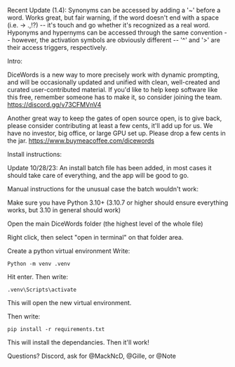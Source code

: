 Recent Update (1.4):
Synonyms can be accessed by adding a '~' before a word. Works great, but fair warning, if the word doesn't end with a space (i.e. -> .,!?) -- it's touch and go whether it's recognized as a real word.
Hyponyms and hypernyms can be accessed through the same convention -- however, the activation symbols are obviously different -- '^' and '>' are their access triggers, respectively.


Intro:


DiceWords is a new way to more precisely work with dynamic prompting, and will be occasionally updated and unified with clean, well-created and curated user-contributed material.
If you'd like to help keep software like this free, remember someone has to make it, so consider joining the team. https://discord.gg/v73CFMVnV4

Another great way to keep the gates of open source open, is to give back, please consider contributing at least a few cents, it'll add up for us. We have no investor, big office, or large GPU set up. Please drop a few cents in the jar. https://www.buymeacoffee.com/dicewords 


Install instructions:


Update 10/28/23:
An install batch file has been added, in most cases it should take care of everything, and the app will be good to go.


Manual instructions for the unusual case the batch wouldn't work:

Make sure you have Python 3.10+
(3.10.7 or higher should ensure everything works, but 3.10 in general should work)


Open the main DiceWords folder (the highest level of the whole file)

Right click, then select "open in terminal" on that folder area.

Create a python virtual environment
Write:
```
Python -m venv .venv
```
Hit enter.
Then write:
```
.venv\Scripts\activate
```
This will open the new virtual environment.

Then write:
```
pip install -r requirements.txt
```
This will install the dependancies. Then it'll work!

Questions? Discord, ask for @MackNcD, @Gille, or @Note
